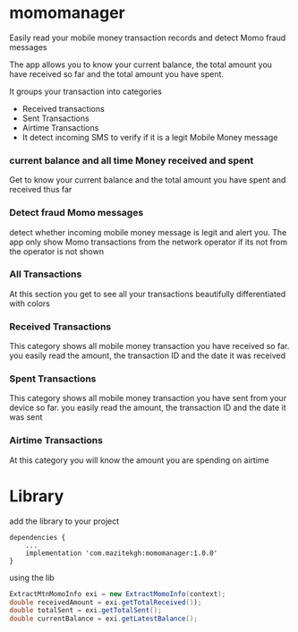 # momomanager

Easily read your mobile money transaction records and detect Momo fraud messages

The app allows you to know your current balance, the total amount you have received so far and the total amount you have spent.

It groups your transaction into categories

* Received transactions
* Sent Transactions
* Airtime Transactions
* It detect incoming SMS to verify if it is a legit Mobile Money message


### current balance and all time Money received and spent
Get to know your current balance and the total amount you have spent and received thus far

### Detect fraud Momo messages
detect whether incoming mobile money message is legit and alert you. The app only show Momo transactions from the network operator if its not from the operator is not shown

### All Transactions
At this section you get to see all your transactions beautifully differentiated with colors

### Received Transactions
This category shows all mobile money transaction you have received so far. you easily read the amount, the transaction ID and the date it was received

### Spent Transactions
This category shows all mobile money transaction you have sent from your device so far. you easily read the amount, the transaction ID and the date it was sent

### Airtime Transactions
At this category you will know the amount you are spending on airtime


# Library
add the library to your project
```
dependencies {
    ...
    implementation 'com.mazitekgh:momomanager:1.0.0'
}
```

using the lib

```java
ExtractMtnMomoInfo exi = new ExtractMomoInfo(context);
double receivedAmount = exi.getTotalReceived());
double totalSent = exi.getTotalSent();
double currentBalance = exi.getLatestBalance();


```